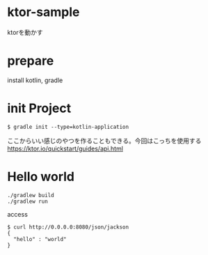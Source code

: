 # ktor-sample
ktorを動かす

# prepare
install kotlin, gradle

# init Project
```
$ gradle init --type=kotlin-application
```

ここからいい感じのやつを作ることもできる。今回はこっちを使用する
https://ktor.io/quickstart/guides/api.html

# Hello world
```
./gradlew build
./gradlew run
```
access
```
$ curl http://0.0.0.0:8080/json/jackson
{
  "hello" : "world"
}
```
